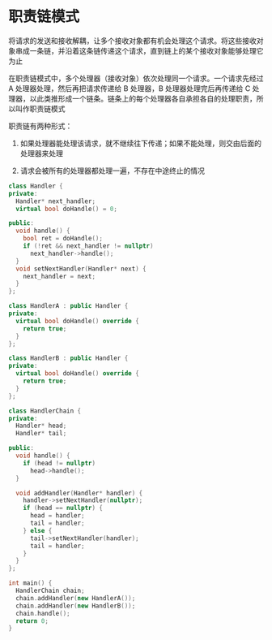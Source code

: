 # 职责链模式

将请求的发送和接收解耦，让多个接收对象都有机会处理这个请求。将这些接收对象串成一条链，并沿着这条链传递这个请求，直到链上的某个接收对象能够处理它为止

在职责链模式中，多个处理器（接收对象）依次处理同一个请求。一个请求先经过 A 处理器处理，然后再把请求传递给 B 处理器，B 处理器处理完后再传递给 C 处理器，以此类推形成一个链条。链条上的每个处理器各自承担各自的处理职责，所以叫作职责链模式

职责链有两种形式：

1. 如果处理器能处理该请求，就不继续往下传递；如果不能处理，则交由后面的处理器来处理

2. 请求会被所有的处理器都处理一遍，不存在中途终止的情况

```cpp
class Handler {
private:
  Handler* next_handler;
  virtual bool doHandle() = 0;

public:
  void handle() {
    bool ret = doHandle();
    if (!ret && next_handler != nullptr)
      next_handler->handle();
  }
  void setNextHandler(Handler* next) {
    next_handler = next;
  }
};

class HandlerA : public Handler {
private:
  virtual bool doHandle() override {
    return true;
  }
};

class HandlerB : public Handler {
private:
  virtual bool doHandle() override {
    return true;
  }
};

class HandlerChain {
private:
  Handler* head;
  Handler* tail;

public:
  void handle() {
    if (head != nullptr)
      head->handle();
  }

  void addHandler(Handler* handler) {
    handler->setNextHandler(nullptr);
    if (head == nullptr) {
      head = handler;
      tail = handler;
    } else {
      tail->setNextHandler(handler);
      tail = handler;
    }
  }
};

int main() {
  HandlerChain chain;
  chain.addHandler(new HandlerA());
  chain.addHandler(new HandlerB());
  chain.handle();
  return 0;
}
```